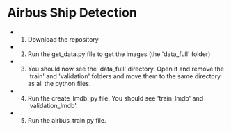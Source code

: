 # Airbus Ship Detection
* 1) Download the repository
* 2) Run the get_data.py file to get the images (the 'data_full' folder)
* 3) You should now see the 'data_full' directory. Open it and remove the 'train' and 'validation' folders and move them to the same directory as all the python files.
* 4) Run the create_lmdb. py file. You should see 'train_lmdb' and 'validation_lmdb'.
* 5) Run the airbus_train.py file.

